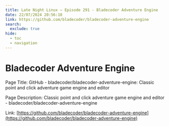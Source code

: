 ```yaml
---
title: Late Night Linux – Episode 291 - Bladecoder Adventure Engine
date: 22/07/2024 20:56:18
link: https://github.com/bladecoder/bladecoder-adventure-engine
search:
  exclude: true
hide:
  - toc
  - navigation
---
```


# Bladecoder Adventure Engine

Page Title: GitHub - bladecoder/bladecoder-adventure-engine: Classic point and click adventure game engine and editor

Page Description: Classic point and click adventure game engine and editor - bladecoder/bladecoder-adventure-engine 

Link: [https://github.com/bladecoder/bladecoder-adventure-engine](https://github.com/bladecoder/bladecoder-adventure-engine)